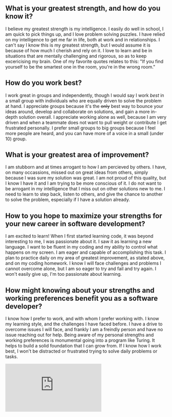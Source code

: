 ## What is your greatest strength, and how do you know it? ##
  I believe my greatest strength is my intelligence. I easily do well in school, I am quick to pick things up, and I love problem solving puzzles. I have relied on my intelligence to get me far in life, both at work and in relationships. I can't say I know this is my greatest strength, but I would assume it is because of how much I cherish and rely on it. I love to learn and be in situations that are mentally challenging and rigorous, so as to keep excericising my brain. One of my favorite quotes relates to this: "If you find yourself to be the smartest one in the room, you're in the wrong room."

## How do you work best? ##
  I work great in groups and independently, though I would say I work *best* in a small group with individuals who are equally driven to solve the problem at hand. I appreciate groups because it's the ~~only~~ best way to bounce your ideas around, develop and collaborate on solutions, and gain a more in-depth solution overall. I appreciate working alone as well, because I am very driven and when a teammate does not want to pull weight or contribute I get frustrated personally. I prefer small groups to big groups because I feel more people are heard, and you can have more of a voice in a small (under 10) group. 
  
## What is your greatest area of improvement? ##
  I am stubborn and at times arrogant to how I am percieved by others. I have, on many occassions, missed out on great ideas from others, simply because I was sure my solution was great. I am not proud of this quality, but I know I have it and I am trying to be more conscious of it. I do not want to be arrogant in my intelligence that I miss out on other solutions new to me. I need to learn to step back, listen to others, and give the chance to another to solve the problem, especially if I have a solution already.
  
## How to you hope to maximize your strengths for your new career in software development? ##
  I am excited to learn! When I first started learning code, it was beyond interesting to me, I was passionate about it. I saw it as learning a new language. I want to be fluent in my coding and my ability to control what happens on my screen. I am eager and capable of accomplishing this task. I plan to practice daily on my area of greatest improvement, as stated above, and on my coding homework. I know I will face challenges and problems I cannot overcome alone, but I am so eager to try and fail and try again. I won't easily give up, I'm too passionate about learning. 

## How might knowing about your strengths and working preferences benefit you as a software developer? ##
  I know how I prefer to work, and with whom I prefer working with. I know my learning style, and the challenges I have faced before. I have a drive to overcome issues I will face, and frankly I am a freindly person and have no issue reaching out for help. Being aware of my personal strengths and working preferences is monumental going into a program like Turing. It helps to build a solid foundation that I can grow from. If I know how I work best, I won't be distracted or frustrated trying to solve daily problems or tasks. 

![Pairin Results](https://assets.pairin.com/reports/qualities/objective-analytical-friend-can-do-attitude-lover-of-justice-color.pdf "Results")

